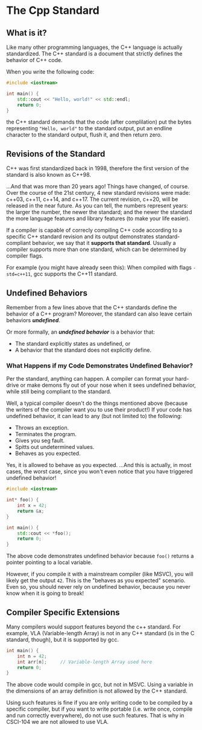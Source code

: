 # The Cpp Standard

## What is it?

Like many other programming languages, the C++ language is actually standardized. The C++ standard is a document that strictly defines the behavior of C++ code. 

When you write the following code:

```C++
#include <iostream>

int main() {
    std::cout << "Hello, world!" << std::endl;
    return 0;
}
```

the C++ standard demands that the code (after complilation)  put the bytes representing `"Hello, world"` to the standard output, put an endline character to the standard output, flush it, and then return zero.

## Revisions of the Standard

C++ was first standardized back in 1998, therefore the first version of the standard is also known as C++98.

...And that was more than 20 years ago! Things have changed, of course. Over the course of the 21st century, 4 new standard revisions were made: c++03, c++11, c++14, and c++17. The current revision, c++20, will be released in the near future. As you can tell, the numbers represent years: the larger the number, the newer the standard; and the newer the standard the more language features and library features (to make your life easier).

If a compiler is capable of correcly compiling C++ code according to a specific C++ standard revision and its output demonstrates standard-compliant behavior, we say that it **supports that standard**. Usually a compiler supports more than one standard, which can be determined by compiler flags. 

For example (you might have already seen this): When compiled with flags `-std=c++11`, gcc supports the C++11 standard. 

## Undefined Behaviors

Remember from a few lines above that the C++ standards define the behavior of a C++ program? Moreover, the standard can also leave certain behaviors ***undefined***. 

Or more formally, an ***undefined behavior*** is a behavior that:

* The standard explicitly states as undefined, or
* A behavior that the standard does not explicitly define.

### What Happens if my Code Demonstrates Undefined Behavior?

Per the standard, anything can happen. A compiler can format your hard-drive or make demons fly out of your nose when it sees undefined behavior, while still being compliant to the standard.

Well, a typical compiler doesn't do the things mentioned above (because the writers of the compiler want you to use their product!) If your code has undefined behavior, it can lead to any (but not limited to) the following:

* Throws an exception.
* Terminates the program.
* Gives you seg fault.
* Spitts out undetermined values.
* Behaves as you expected.

Yes, it is allowed to behave as you expected. ...And this is actually, in most cases, the worst case, since you won't even notice that you have triggered undefined behavior!

```c++
#include <iostream>

int* foo() {
    int x = 42;
    return &x;
}

int main() {
    std::cout << *foo();
    return 0;
}
```

The above code demonstrates undefined behavior because `foo()` returns a pointer pointing to a local variable. 

However, if you compile it with a mainstream compiler (like MSVC), you will likely get the output `42`. This is the "behaves as you expected" scenario. Even so, you should never rely on undefined behavior, because you never know when it is going to break!

## Compiler Specific Extensions

Many compilers would support features beyond the c++ standard. For example, VLA (Variable-length Array) is not in any C++ standard (is in the C standard, though), but it is supported by gcc.

```c++
int main() {
    int n = 42;
    int arr[n];     // Variable-length Array used here
    return 0;
}
```

The above code would compile in gcc, but not in MSVC. Using a variable in the dimensions of an array definition is not allowed by the C++ standard.

Using such features is fine if you are only writing code to be compiled by a specific compiler, but if you want to write portable (i.e. write once, compile and run correctly everywhere), do not use such features. That is why in CSCI-104 we are not allowed to use VLA.